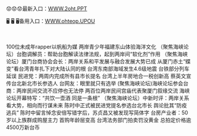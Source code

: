 <p>
	😟😟😟最新入口：<a href="http://www.baidu.com/link?url=6MA2SWnO3Raqke39an_0PUxosM6ZrUGzi1BN9tNnlPW&wd">WWW.2oht.PPT</a> 
	<p>
		🖥
🖥
🖥备用入口：<a href="http://www.baidu.com/link?url=6MA2SWnO3Raqke39an_0PUxosM6ZrUGzi1BN9tNnlPW&wd">WWW.ohteop.UPOU</a> 
	</p>
	<p>
		<br />
	</p>
	<p>
		100位未成年rapper以帆船为媒 两岸青少年福建东山体验海洋文化
（聚焦海峡论坛）台胞调解员：帮助台胞解读法律法规，起到两岸间“软化剂”作用
（聚焦海峡论坛）厦门台商协会会长：两岸关系和平发展与融合发展大势已成
从厦门赤土“蝶变”看台湾青年扎下对大陆认同的根
台湾东南部海域发生4.6级地震 台铁部分列车延误
民进党：两周内完成所有县市长提名 
台湾上半年房地合一税创新高
蔡英文宣传台北新北市长参选人 台网友：眼里就只有选举
(聚焦海峡论坛)海峡论坛参会台商：两岸民间交流不应停也无法停
两百位两岸民间宫庙代表聚厦门叙缘交流
海峡论坛开幕特写：“共饮一壶酒 同是一条根”
（聚焦海峡论坛）中新时评：两岸关系看大势，相向而行谋未来
陈时中正式被民进党提名参选台北市长 舆论批其“防疫逃兵”
陈时中留言悼念安倍写错字后，苏贞昌又被发现写简体字
台房产业者：50岁以上族群成购屋主力 首购年龄层变高
台湾法务部门拍卖罚没黄金 总拍定价格逾4500万新台币
	</p>
